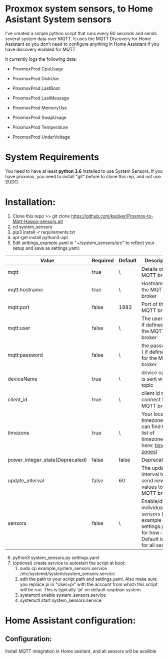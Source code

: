 # Proxmox system sensors, to Home Asistant System sensors


I’ve created a simple python script that runs every 60 seconds and sends several system data over MQTT. It uses the MQTT Discovery for Home Assistant so you don’t need to configure anything in Home Assistant if you have discovery enabled for MQTT

It currently logs the following data:

- ProxmoxProd CpuUsage

- ProxmoxProd DiskUse

- ProxmoxProd LastBoot

- ProxmoxProd LastMessage

- ProxmoxProd MemoryUse

- ProxmoxProd SwapUsage

- ProxmoxProd Temperature

- ProxmoxProd UnderVoltage

# System Requirements

You need to have at least **python 3.6** installed to use System Sensors.
If you have proxmox, you need to install "git" before to clone this rep, and not use SUDO.

# Installation:

1. Clone this repo >> git clone https://github.com/kaciker/Proxmox-to-Mqtt-Hassio-sensors.git
2. cd system_sensors
3. pip3 install -r requirements.txt
4. apt-get install python3-apt
5. Edit settings_example.yaml in "~/system_sensors/src" to reflect your setup and save as settings.yaml:

| Value                           | Required | Default | Description                                                                                                                                     |
| ------------------------------- | -------- | ------- | ----------------------------------------------------------------------------------------------------------------------------------------------- |
| mqtt                            | true     | \       | Details of the MQTT broker                                                                                                                      |
| mqtt:hostname                   | true     | \       | Hostname of the MQTT broker                                                                                                                     |
| mqtt:port                       | false    | 1883    | Port of the MQTT broker                                                                                                                         |
| mqtt:user                       | false    | \       | The userlogin( if defined) for the MQTT broker                                                                                                  |
| mqtt:password                   | false    | \       | the password ( if defined) for the MQTT broker                                                                                                  |
| deviceName                      | true     | \       | device name is sent with topic                                                                                                                  |
| client_id                       | true     | \       | client id to connect to the MQTT broker                                                                                                         |
| timezone                        | true     | \       | Your local timezone (you can find the list of timezones here: [time zones](https://gist.github.com/heyalexej/8bf688fd67d7199be4a1682b3eec7568)) |
| power_integer_state(Deprecated) | false    | false   | Deprecated                                                                                                                                      |
| update_interval                 | false    | 60      | The update interval to send new values to the MQTT broker                                                                                       |
| sensors                         | false    | \       | Enable/disable individual sensors (see example settings.yaml for how-to). Default is true for all sensors.                                      |

6. python3 system_sensors.py settings.yaml
7. (optional) create service to autostart the script at boot:
   1. sudo cp example_system_sensors.service /etc/systemd/system/system_sensors.service
   2. edit the path to your script path and settings.yaml. Also make sure you replace pi in "User=pi" with the account from which this script will be run. This is typically 'pi' on default raspbian system.
   3. systemctl enable system_sensors.service
   4. systemctl start system_sensors.service

# Home Assistant configuration:

## Configuration:

Install MQTT integration in Home assitant, and all sensors will be availible 
